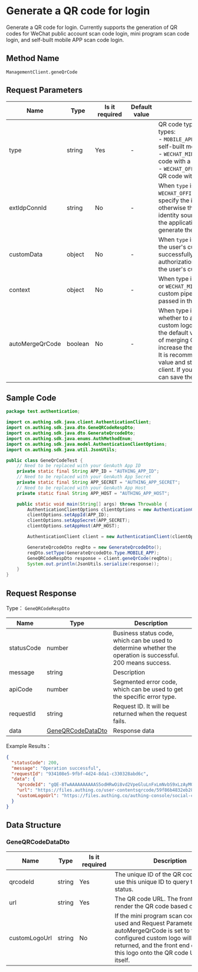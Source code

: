 # Generate a QR code for login

<!--
Warning ⚠️:
Do not modify this document directly,
https://github.com/Authing/authing-docs-factory
Use this project to generate
-->

<LastUpdated />

Generate a QR code for login. Currently supports the generation of QR codes for WeChat public account scan code login, mini program scan code login, and self-built mobile APP scan code login.

## Method Name

`ManagementClient.geneQrCode`

## Request Parameters

| Name | Type | <div style="width:80px">Is it required</div> | <div style="width:60px">Default value</div> | <div style="width:300px">Description</div> | <div style="width:200px">Example Value</div> |
| --------------- | ------- | -------------------------------------- | ------------------------------------ | ----------------------------------------------------------------------------------------------------------------------------------------------------------------------------------------------------------------------------------- | ------------------------------------- |
| type | string | Yes | - | QR code type. Currently supports three types: <br>- `MOBILE_APP`: Scan the QR code with a self-built mobile APP<br>- `WECHAT_MINIPROGRAM`: Scan the QR code with a WeChat applet<br>- `WECHAT_OFFICIAL_ACCOUNT` Scan the QR code with a WeChat public account | `MOBILE_APP` |
| extIdpConnId | string | No | - | When `type` is `WECHAT_MINIPROGRAM` or `WECHAT_OFFICIAL_ACCOUNT`, you can specify the identity source connection, otherwise the first corresponding identity source connection opened by the application is used by default to generate the QR code. | `62eb7ed1f04xxxxc6955b329` |
| customData | object | No | - | When `type` is `MOBILE_APP`, you can pass the user's custom data. When the user successfully scans the QR code for authorization, this data will be stored in the user's custom data. | `{"school":"hust"}` |
| context | object | No | - | When type is `WECHAT_OFFICIAL_ACCOUNT` or `WECHAT_MINIPROGRAM`, specify a custom pipeline context, which will be passed in the pipeline context | `{"source":"utm"}` |
| autoMergeQrCode | boolean | No | - | When type is `WECHAT_MINIPROGRAM`, whether to automatically merge the custom logo into the generated image, the default value is false. The process of merging QR codes on the server will increase the interface response speed. It is recommended to use the default value and stitch the images on the client. If you use the GenAuth SDK, you can save the manual stitching process. |                                      |

## Sample Code

```java
package test.authentication;

import cn.authing.sdk.java.client.AuthenticationClient;
import cn.authing.sdk.java.dto.GeneQRCodeRespDto;
import cn.authing.sdk.java.dto.GenerateQrcodeDto;
import cn.authing.sdk.java.enums.AuthMethodEnum;
import cn.authing.sdk.java.model.AuthenticationClientOptions;
import cn.authing.sdk.java.util.JsonUtils;

public class GeneQrCodeTest {
    // Need to be replaced with your GenAuth App ID
    private static final String APP_ID = "AUTHING_APP_ID";
    // Need to be replaced with your GenAuth App Secret
    private static final String APP_SECRET = "AUTHING_APP_SECRET";
    // Need to be replaced with your GenAuth App Host
    private static final String APP_HOST = "AUTHING_APP_HOST";

    public static void main(String[] args) throws Throwable {
        AuthenticationClientOptions clientOptions = new AuthenticationClientOptions();
        clientOptions.setAppId(APP_ID);
        clientOptions.setAppSecret(APP_SECRET);
        clientOptions.setAppHost(APP_HOST);

        AuthenticationClient client = new AuthenticationClient(clientOptions);

        GenerateQrcodeDto reqDto = new GenerateQrcodeDto();
        reqDto.setType(GenerateQrcodeDto.Type.MOBILE_APP);
        GeneQRCodeRespDto response = client.geneQrCode(reqDto);
        System.out.println(JsonUtils.serialize(response));
    }
}

```

## Request Response

Type： `GeneQRCodeRespDto`

| Name | Type | Description |
| ---------- | -------------------------------------------------- | ------------------------------------------------------------ |
| statusCode | number | Business status code, which can be used to determine whether the operation is successful. 200 means success. |
| message | string | Description |
| apiCode | number | Segmented error code, which can be used to get the specific error type. |
| requestId | string | Request ID. It will be returned when the request fails. |
| data | <a href="#GeneQRCodeDataDto">GeneQRCodeDataDto</a> | Response data                                                    |

Example Results：

```json
{
  "statusCode": 200,
  "message": "Operation successful",
  "requestId": "934108e5-9fbf-4d24-8da1-c330328abd6c",
  "data": {
    "qrcodeId": "gQE-8TwAAAAAAAAAAS5odHRwOi8vd2VpeGluLnFxLmNvbS9xLzAyMGJjX",
    "url": "https://files.authing.co/user-contentsqrcode/59f86b4832eb28071bdd9214/gQE-8TwAAAAAAAAAAS5odHRwOi8vd2VpeGluLnFxLmNvbS9xLzAyMGJjX1ZhOFNiM1UxV29GVTF5MWMAAgQY4_RiAwSAxhMA.png",
    "customLogoUrl": "https://files.authing.co/authing-console/social-connections/wechatMiniLogin.svg"
  }
}
```

## Data Structure

### <a id="GeneQRCodeDataDto"></a> GeneQRCodeDataDto

| Name          | Type   | <div style="width:80px">Is it required</div> | <div style="width:300px">Description</div>                                                                                                   | <div style="width:200px">Example Value</div>                                                                                                                                        |
| ------------- | ------ | -------------------------------------- | ------------------------------------------------------------------------------------------------------------------------------------- | ---------------------------------------------------------------------------------------------------------------------------------------------------------------------------- |
| qrcodeId | string | Yes | The unique ID of the QR code. You can use this unique ID to query the QR code status. | `gQE-8TwAAAAAAAAAAS5odHRwOi8vd2VpeGluLnFxLmNvbS9xLzAyMGJjX` |
| url | string | Yes | The QR code URL. The front end can render the QR code based on this link. | `https://files.authing.co/user-contentsqrcode/59f86b4832eb28071bdd9214/gQE-8TwAAAAAAAAAAS5odHRwOi8vd2VpeGluLnFxLmNvbS9xLzAyMGJjX1ZhOFNiM1UxV29GVTF5MWMAAgQY4_RiAwSAxhMA.png` |
| customLogoUrl | string | No | If the mini program scan code login is used and Request Parameters autoMergeQrCode is set to false, the configured custom logo will be returned, and the front end can stitch this logo onto the QR code URL by itself. | `https://files.authing.co/authing-console/social-connections/wechatMiniLogin.svg`                                                                                           |
